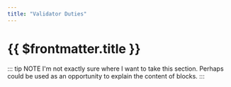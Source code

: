 ```yaml
---
title: "Validator Duties"
---
```


# {{ $frontmatter.title }}

::: tip NOTE I'm not exactly sure where I want to take this section. Perhaps could be used as an opportunity to explain the content of blocks. :::
